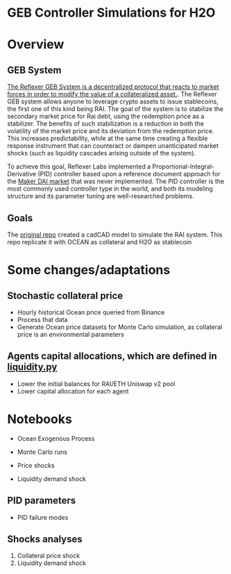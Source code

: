 # GEB Controller Simulations for H2O

# Overview

## GEB System
[The Reflexer GEB System is a decentralized protocol that reacts to market forces in order to modify the value of a collateralized asset.](https://medium.com/reflexer-labs/stability-without-pegs-8c6a1cbc7fbd). The Reflexer GEB system allows anyone to leverage crypto assets to issue stablecoins, the first one of this kind being RAI. The goal of the system is to stabilize the secondary market price for Rai debt, using the redemption price as a stabilizer. The benefits of such stabilization is a reduction in both the volatility of the market price and its deviation from the redemption price. This increases predictability, while at the same time creating a flexible response instrument that can counteract or dampen unanticipated market shocks (such as liquidity cascades arising outside of the system).

To achieve this goal, Reflexer Labs implemented a Proportional-Integral-Derivative (PID) controller based upon a reference document approach for the [Maker DAI market](https://steemit.com/makerdao/@kennyrowe/digital-money-a-simulation-of-the-deflation-rate-adjustment-mechanism-of-the-dai-stablecoin) that was never implemented. The PID controller is the most commonly used controller type in the world, and both its modeling structure and its parameter tuning are well-researched problems.

## Goals
The [original repo](https://github.com/reflexer-labs/geb-simulations) created a cadCAD model to simulate the RAI system. This repo replicate it with OCEAN as collateral and H2O as stablecoin

# Some changes/adaptations

## Stochastic collateral price 
- Hourly historical Ocean price queried from Binance
- Process that data
- Generate Ocean price datasets for Monte Carlo simulation, as collateral price is an environmental parameters
## Agents capital allocations, which are defined in [liquidity.py]()
- Lower the initial balances for RAI/ETH Uniswap v2 pool
- Lower capital allocation for each agent



# Notebooks

- Ocean Exogenous Process

- Monte Carlo runs

- Price shocks

- Liquidity demand shock

## PID parameters
- PID failure modes

## Shocks analyses

1. Collateral price shock
2. Liquidity demand shock






